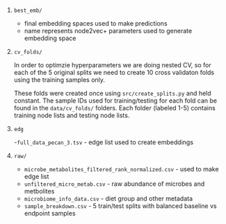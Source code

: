 
1. `best_emb/`
    
    - final embedding spaces used to make predictions
    - name represents node2vec+ parameters used to generate embedding space

2. `cv_folds/`

    In order to optimzie hyperparameters we are doing nested CV,
    so for each of the 5 original splits we need to create 10 cross validaton folds
    using the training samples only. 

    These folds were created once using `src/create_splits.py` and held constant. 
    The sample IDs used for training/testing for each fold can be found in
    the `data/cv_folds/` folders. 
    Each folder (labeled 1-5) contains training node lists
    and testing node lists. 

3. `edg`

    -`full_data_pecan_3.tsv` - edge list used to create embeddings

4. `raw/`

    - `microbe_metabolites_filtered_rank_normalized.csv` - used to make edge list
    - `unfiltered_micro_metab.csv` - raw abundance of microbes and metbolites
    - `microbiome_info_data.csv` - diet group and other metadata
    - `sample_breakdown.csv` - 5 train/test splits with balanced baseline vs endpoint samples

